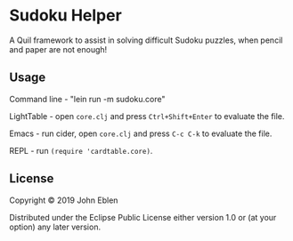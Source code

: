 # Sudoku Helper

A Quil framework to assist in solving difficult Sudoku puzzles, when pencil
and paper are not enough!

## Usage

Command line - "lein run -m sudoku.core"

LightTable - open `core.clj` and press `Ctrl+Shift+Enter` to evaluate the file.

Emacs - run cider, open `core.clj` and press `C-c C-k` to evaluate the file.

REPL - run `(require 'cardtable.core)`.

## License

Copyright © 2019 John Eblen

Distributed under the Eclipse Public License either version 1.0 or (at
your option) any later version.
